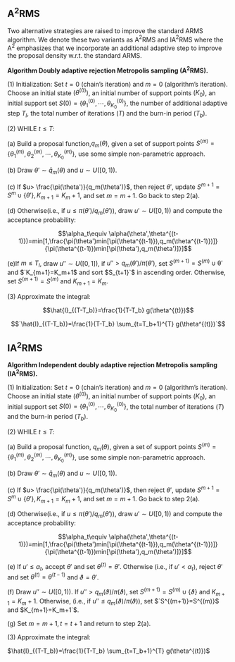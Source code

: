 ## A$`^2`$RMS

Two alternative strategies are raised to improve the standard ARMS algorithm. We denote these two variants as A$`^2`$RMS and IA$`^2`$RMS where the A$`^2`$ emphasizes that we incorporate an additional adaptive step to improve the proposal density w.r.t. the standard ARMS.

**Algorithm Doubly adaptive rejection Metropolis sampling (A$`^2`$RMS).**

$(1)$ Initialization: Set $`t=0`$ (chain’s iteration) and $`m=0`$ (algorithm’s iteration). Choose an initial state $`(\theta^{(0)})`$, an initial number of support points $`(K_0)`$, an initial support set $`S(0)=\left\{\theta_1^{(0)},\cdots,\theta_{K_0}^{(0)}\right\}`$, the number of additional adaptive step $T_l$, the total number of iterations $`(T)`$ and the burn-in period $`(T_b)`$.

$(2)$ WHILE $`t\leq T`$:

(a) Build a proposal function,$q_m(\theta)$, given a set of support points $`S^{(m)}=\left\{\theta_1^{(m)},\theta_2^{(m)},\cdots,\theta_{K_0}^{(m)}\right\}`$, use some simple non-parametric approach.

(b) Draw $`\theta'\sim \bar{q}_m(\theta)`$ and $`u\sim U([0,1))`$.

(c) If $`u> \frac{\pi(\theta')}{q_m(\theta')}`$, then reject $\theta'$, update $`S^{m+1}=S^{m} \cup \left\{ \theta' \right\},K_{m+1}=K_m+1`$, and set $`m=m+1`$. Go back to step 2(a).

(d) Otherwise(i.e., if $`u \leq \pi(\theta')/q_m(\theta')`$), draw $`u'\sim U([0,1))`$ and compute the acceptance probability:

$$\alpha_t\equiv \alpha(\theta',\theta^{(t-1)})=min[1,\frac{\pi(\theta')min[\pi(\theta^{(t-1)}),q_m(\theta^{(t-1)})]}{\pi(\theta^{(t-1)})min[\pi(\theta'),q_m(\theta')]}]$$

(e)If $`m\leq T_l`$, draw $`u''\sim U([0,1])`$, if $`u''>q_m(\theta')/\pi(\theta')`$, set $`S^{(m+1)}=S^{(m)}\cup \mathcal{\theta'}`$ and $`K_{m+1}=K_m+1$ and sort $S_{t+1}`$ in ascending order. Otherwise, set $`S^{(m+1)}=S^{(m)}`$ and $`K_{m+1}=K_m`$.

$(3)$ Approximate the integral:

$$\hat{I}_{(T-T_b)}=\frac{1}{T-T_b} g(\theta^{(t)})$$

$$`\hat{I}_{(T-T_b)}=\frac{1}{T-T_b} \sum_{t=T_b+1}^{T} g(\theta^{(t)})`$$

## IA$`^2`$RMS

**Algorithm Independent doubly adaptive rejection Metropolis sampling (IA$`^2`$RMS).**

$(1)$ Initialization: Set $`t=0`$ (chain’s iteration) and $`m=0`$ (algorithm’s iteration). Choose an initial state $`(\theta^{(0)})`$, an initial number of support points $`(K_0)`$, an initial support set $`S(0)=\left\{\theta_1^{(0)},\cdots,\theta_{K_0}^{(0)}\right\}`$, the total number of iterations $`(T)`$ and the burn-in period $`(T_b)`$.

$(2)$ WHILE $`t\leq T`$:

(a) Build a proposal function, $`q_m(\theta)`$, given a set of support points $`S^{(m)}=\left\{\theta_1^{(m)},\theta_2^{(m)},\cdots,\theta_{K_0}^{(m)}\right\}`$, use some simple non-parametric approach.

(b) Draw $`\theta'\sim \bar{q}_m(\theta)`$ and $`u\sim U([0,1))`$.

(c) If $`u> \frac{\pi(\theta')}{q_m(\theta')}`$, then reject $`\theta'`$, update $`S^{m+1}=S^{m} \cup \left\{ \theta' \right\},K_{m+1}=K_m+1`$, and set $`m=m+1`$. Go back to step 2(a).

(d) Otherwise(i.e., if $`u \leq \pi(\theta')/q_m(\theta')`$), draw $u'\sim U([0,1))$ and compute the acceptance probability:

$$\alpha_t\equiv \alpha(\theta',\theta^{(t-1)})=min[1,\frac{\pi(\theta')min[\pi(\theta^{(t-1)}),q_m(\theta^{(t-1)})]}{\pi(\theta^{(t-1)})min[\pi(\theta'),q_m(\theta')]}]$$

(e) If $`u'\leq \alpha_t`$, accept $`\theta'`$ and set $`\theta^{(t)}=\theta'`$. Otherwise (i.e., if $`u'<\alpha_t`$), reject $`\theta'`$ and set $`\theta^{(t)}=\theta^{(t-1)}`$ and $`\vartheta=\theta'`$.

(f) Draw $`u''\sim U([0,1))`$. If $`u''>q_m(\vartheta)/\pi(\vartheta)`$, set $`S^{(m+1)}=S^{(m)}\cup \left\{\vartheta\right\}`$ and $`K_{m+1}=K_m+1`$. Otherwise, (i.e., if $`u''\leq q_m(\vartheta)/\pi(\vartheta)`$), set $`S^{(m+1)}=S^{(m)}$ and $K_{m+1}=K_m+1`$.

(g) Set $`m=m+1,t=t+1`$ and return to step 2(a).

$(3)$ Approximate the integral:

$`\hat{I}_{(T-T_b)}=\frac{1}{T-T_b} \sum_{t=T_b+1}^{T} g(\theta^{(t)})`$
